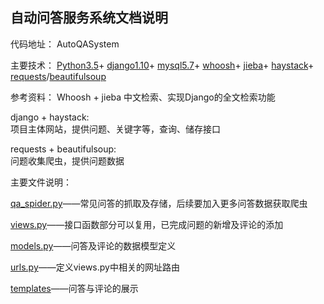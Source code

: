 自动问答服务系统文档说明
-----
代码地址： AutoQASystem

主要技术： [Python3.5](https://www.python.org/downloads/release/python-352/)+
           [django1.10](https://www.djangoproject.com/start/)+ [mysql5.7](https://dev.mysql.com/doc/)+ [whoosh](https://whoosh.readthedocs.io/en/latest/)+ [jieba](https://github.com/fxsjy/jieba)+ [haystack](http://django-haystack.readthedocs.io/en/master/)+ [requests](http://cn.python-requests.org/zh_CN/latest/)/[beautifulsoup](https://www.crummy.com/software/BeautifulSoup/bs4/doc.zh/)

参考资料： Whoosh + jieba 中文检索、实现Django的全文检索功能 

django + haystack:<br /> 
项目主体网站，提供问题、关键字等，查询、储存接口

requests + beautifulsoup:<br /> 
问题收集爬虫，提供问题数据

主要文件说明：

[qa_spider.py](https://github.com/braid123/crossin/blob/master/AutoQASystem/qa_index/qa_spider.py)——常见问答的抓取及存储，后续要加入更多问答数据获取爬虫

[views.py](https://github.com/braid123/crossin/blob/master/AutoQASystem/qa_index/views.py)——接口函数部分可以复用，已完成问题的新增及评论的添加

[models.py](https://github.com/braid123/crossin/blob/master/AutoQASystem/qa_index/models.py)——问答及评论的数据模型定义

[urls.py](https://github.com/braid123/crossin/blob/master/AutoQASystem/qa_index/urls.py)——定义views.py中相关的网址路由

[templates](https://github.com/braid123/crossin/tree/master/AutoQASystem/qa_index/templates)——问答与评论的展示